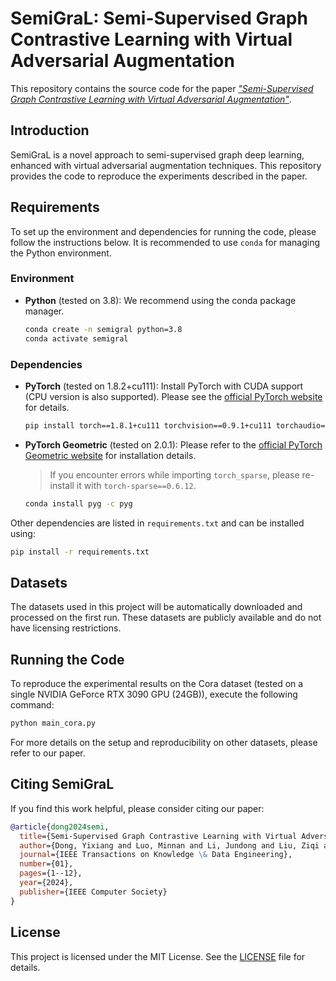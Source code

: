 # SemiGraL: Semi-Supervised Graph Contrastive Learning with Virtual Adversarial Augmentation

This repository contains the source code for the paper *["Semi-Supervised Graph Contrastive Learning with Virtual Adversarial Augmentation"](https://www.computer.org/csdl/journal/tk/5555/01/10438042/1UyVbVTbrm8)*.

## Introduction
SemiGraL is a novel approach to semi-supervised graph deep learning, enhanced with virtual adversarial augmentation techniques. This repository provides the code to reproduce the experiments described in the paper.

## Requirements
To set up the environment and dependencies for running the code, please follow the instructions below. It is recommended to use `conda` for managing the Python environment.

### Environment
- **Python** (tested on 3.8): We recommend using the conda package manager.
  ```sh
  conda create -n semigral python=3.8
  conda activate semigral
  ```

### Dependencies
- **PyTorch** (tested on 1.8.2+cu111): Install PyTorch with CUDA support (CPU version is also supported). Please see the [official PyTorch website](https://pytorch.org/) for details.
  ```sh
  pip install torch==1.8.1+cu111 torchvision==0.9.1+cu111 torchaudio==0.8.1
  ```

- **PyTorch Geometric** (tested on 2.0.1): Please refer to the [official PyTorch Geometric website](https://pytorch-geometric.readthedocs.io/) for installation details.
  > If you encounter errors while importing `torch_sparse`, please re-install it with `torch-sparse==0.6.12`.
  ```sh
  conda install pyg -c pyg
  ```

Other dependencies are listed in `requirements.txt` and can be installed using:
```sh
pip install -r requirements.txt
```

## Datasets
The datasets used in this project will be automatically downloaded and processed on the first run. These datasets are publicly available and do not have licensing restrictions.

## Running the Code
To reproduce the experimental results on the Cora dataset (tested on a single NVIDIA GeForce RTX 3090 GPU (24GB)), execute the following command:
```sh
python main_cora.py
```
For more details on the setup and reproducibility on other datasets, please refer to our paper.

## Citing SemiGraL
If you find this work helpful, please consider citing our paper:
```bibtex
@article{dong2024semi,
  title={Semi-Supervised Graph Contrastive Learning with Virtual Adversarial Augmentation},
  author={Dong, Yixiang and Luo, Minnan and Li, Jundong and Liu, Ziqi and Zheng, Qinghua},
  journal={IEEE Transactions on Knowledge \& Data Engineering},
  number={01},
  pages={1--12},
  year={2024},
  publisher={IEEE Computer Society}
}
```

## License
This project is licensed under the MIT License. See the [LICENSE](LICENSE) file for details.
